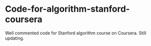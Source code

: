# Code-for-algorithm-stanford-coursera

Well commented code for Stanford algorithm course on Coursera. Still updating.
